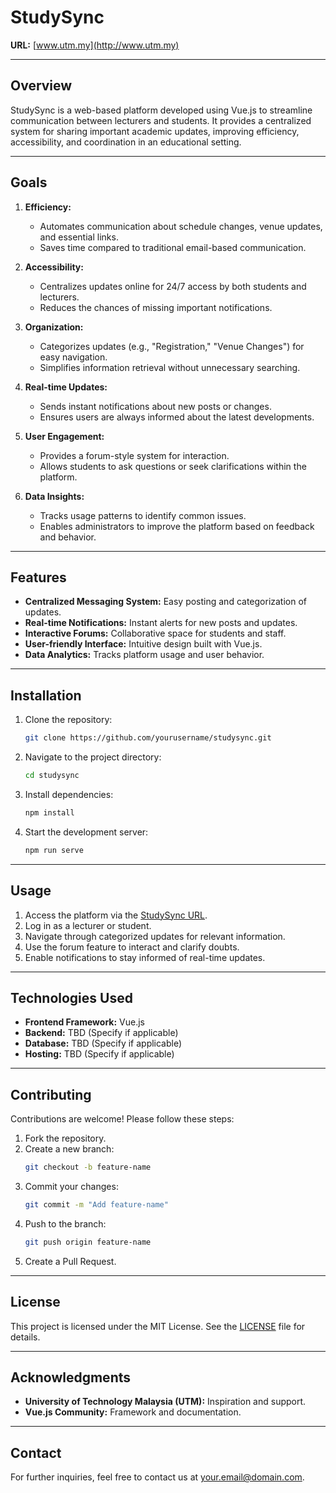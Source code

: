 # StudySync

**URL:** [www.utm.my](http://www.utm.my)

---

## Overview
StudySync is a web-based platform developed using Vue.js to streamline communication between lecturers and students. It provides a centralized system for sharing important academic updates, improving efficiency, accessibility, and coordination in an educational setting.

---

## Goals
1. **Efficiency:**
   - Automates communication about schedule changes, venue updates, and essential links.
   - Saves time compared to traditional email-based communication.

2. **Accessibility:**
   - Centralizes updates online for 24/7 access by both students and lecturers.
   - Reduces the chances of missing important notifications.

3. **Organization:**
   - Categorizes updates (e.g., "Registration," "Venue Changes") for easy navigation.
   - Simplifies information retrieval without unnecessary searching.

4. **Real-time Updates:**
   - Sends instant notifications about new posts or changes.
   - Ensures users are always informed about the latest developments.

5. **User Engagement:**
   - Provides a forum-style system for interaction.
   - Allows students to ask questions or seek clarifications within the platform.

6. **Data Insights:**
   - Tracks usage patterns to identify common issues.
   - Enables administrators to improve the platform based on feedback and behavior.

---

## Features
- **Centralized Messaging System:** Easy posting and categorization of updates.
- **Real-time Notifications:** Instant alerts for new posts and updates.
- **Interactive Forums:** Collaborative space for students and staff.
- **User-friendly Interface:** Intuitive design built with Vue.js.
- **Data Analytics:** Tracks platform usage and user behavior.

---

## Installation
1. Clone the repository:
   ```bash
   git clone https://github.com/yourusername/studysync.git
   ```
2. Navigate to the project directory:
   ```bash
   cd studysync
   ```
3. Install dependencies:
   ```bash
   npm install
   ```
4. Start the development server:
   ```bash
   npm run serve
   ```

---

## Usage
1. Access the platform via the [StudySync URL](http://www.utm.my).
2. Log in as a lecturer or student.
3. Navigate through categorized updates for relevant information.
4. Use the forum feature to interact and clarify doubts.
5. Enable notifications to stay informed of real-time updates.

---

## Technologies Used
- **Frontend Framework:** Vue.js
- **Backend:** TBD (Specify if applicable)
- **Database:** TBD (Specify if applicable)
- **Hosting:** TBD (Specify if applicable)

---

## Contributing
Contributions are welcome! Please follow these steps:
1. Fork the repository.
2. Create a new branch:
   ```bash
   git checkout -b feature-name
   ```
3. Commit your changes:
   ```bash
   git commit -m "Add feature-name"
   ```
4. Push to the branch:
   ```bash
   git push origin feature-name
   ```
5. Create a Pull Request.

---

## License
This project is licensed under the MIT License. See the [LICENSE](LICENSE) file for details.

---

## Acknowledgments
- **University of Technology Malaysia (UTM):** Inspiration and support.
- **Vue.js Community:** Framework and documentation.

---

## Contact
For further inquiries, feel free to contact us at [your.email@domain.com](mailto:zafranzafran0234@gmail.com).

